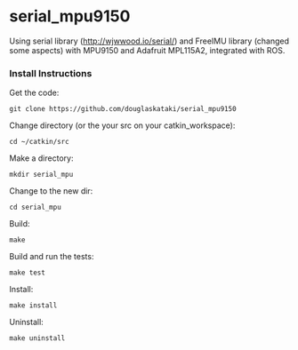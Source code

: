 serial_mpu9150
==============

Using serial library (http://wjwwood.io/serial/) and FreeIMU library (changed some aspects) with MPU9150 and Adafruit MPL115A2, integrated with ROS.


### Install Instructions

Get the code: 

    git clone https://github.com/douglaskataki/serial_mpu9150

Change directory (or the your src on your catkin_workspace):

    cd ~/catkin/src
    
Make a directory:

    mkdir serial_mpu
    
Change to the new dir:

    cd serial_mpu
    
Build:

    make

Build and run the tests:

    make test

Install:

    make install

Uninstall:

    make uninstall

